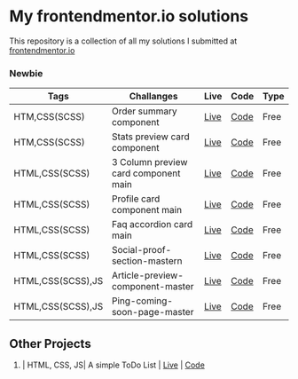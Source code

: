 # My frontendmentor.io solutions

This repository is a collection of all my solutions I submitted at [frontendmentor.io ](https://www.frontendmentor.io/)

### Newbie

| Tags  | Challanges | Live|  Code|  Type| 
| --- | -- |  -- | --  |  -- |
| HTM,CSS(SCSS)      |  Order summary component | [Live](https://pccipri.github.io/Frontend-Mentor-Challenges/Order-summary-component-challenge/) | [Code](https://github.com/pccipri/Frontend-Mentor-Challenges/tree/main/Order-summary-component-challenge) |Free|
| HTM,CSS(SCSS)      |  Stats preview card component | [Live](https://pccipri.github.io/Frontend-Mentor-Challenges/Stats-preview-card-component-challenge/) | [Code](https://github.com/pccipri/Frontend-Mentor-Challenges/tree/main/Stats-preview-card-component-challenge) |Free|
| HTML,CSS(SCSS)      |  3 Column preview card component main | [Live](https://pccipri.github.io/Frontend-Mentor-Challenges/3-Column-preview-card-component-main/) | [Code](https://github.com/pccipri/Frontend-Mentor-Challenges/tree/main/3-Column-preview-card-component-main) |Free|
| HTML,CSS(SCSS)      |  Profile card component main | [Live](https://pccipri.github.io/Frontend-Mentor-Challenges/Profile-card-component-main/) | [Code](https://github.com/pccipri/Frontend-Mentor-Challenges/tree/main/Profile-card-component-main) |Free|
| HTML,CSS(SCSS)      |  Faq accordion card main | [Live](https://pccipri.github.io/Frontend-Mentor-Challenges/Faq-accordion-card-main/) | [Code](https://github.com/pccipri/Frontend-Mentor-Challenges/tree/main/Faq-accordion-card-main) |Free|
| HTML,CSS(SCSS)      |  Social-proof-section-mastern | [Live](https://pccipri.github.io/Frontend-Mentor-Challenges/Social-proof-section-master/) | [Code](https://github.com/pccipri/Frontend-Mentor-Challenges/tree/main/Social-proof-section-master) |Free|
| HTML,CSS(SCSS),JS      |  Article-preview-component-master | [Live](https://pccipri.github.io/Frontend-Mentor-Challenges/Article-preview-component-master/) | [Code](https://github.com/pccipri/Frontend-Mentor-Challenges/tree/main/Article-preview-component-master) |Free|
| HTML,CSS(SCSS),JS      |  Ping-coming-soon-page-master | [Live](https://github.com/pccipri/Frontend-Mentor-Challenges/tree/main/Ping-coming-soon-page-master) | [Code](https://github.com/pccipri/Frontend-Mentor-Challenges/tree/main/Ping-coming-soon-page-master) |Free|

## Other Projects

1. | HTML, CSS, JS| A simple ToDo List | [Live](https://pccipri.github.io/Frontend-Mentor-Challenges/A-simple-ToDo-List/) | [Code](https://github.com/pccipri/Frontend-Mentor-Challenges/tree/main/A-simple-ToDo-List)

